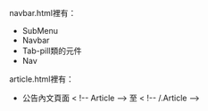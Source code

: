 navbar.html裡有：
+ SubMenu
+ Navbar
+ Tab-pill類的元件
+ Nav


article.html裡有：
+ 公告內文頁面 < !-- Article --> 至 < !-- /.Article -->
